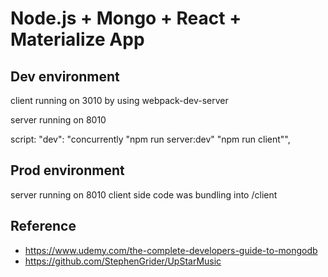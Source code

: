 # Node.js + Mongo + React + Materialize App

## Dev environment
  client running on 3010 by using webpack-dev-server
  
  server running on 8010

  script:
  "dev": "concurrently \"npm run server:dev\" \"npm run client\"",

## Prod environment
  server running on 8010
  client side code was bundling into /client
  
## Reference
  - https://www.udemy.com/the-complete-developers-guide-to-mongodb
  - https://github.com/StephenGrider/UpStarMusic